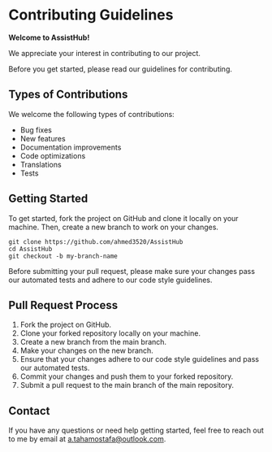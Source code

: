 # Contributing Guidelines
**Welcome to AssistHub!**

We appreciate your interest in contributing to our project.

Before you get started, please read our guidelines for contributing.

## Types of Contributions
We welcome the following types of contributions:

- Bug fixes
- New features
- Documentation improvements
- Code optimizations
- Translations
- Tests


## Getting Started
To get started, fork the project on GitHub and clone it locally on your machine. Then, create a new branch to work on your changes.

```
git clone https://github.com/ahmed3520/AssistHub
cd AssistHub
git checkout -b my-branch-name

```

Before submitting your pull request, please make sure your changes pass our automated tests and adhere to our code style guidelines.

## Pull Request Process
1. Fork the project on GitHub.
2. Clone your forked repository locally on your machine.
3. Create a new branch from the main branch.
4. Make your changes on the new branch.
5. Ensure that your changes adhere to our code style guidelines and pass our automated tests.
6. Commit your changes and push them to your forked repository.
7. Submit a pull request to the main branch of the main repository.

## Contact
If you have any questions or need help getting started, feel free to reach out to me by email at [a.tahamostafa@outlook.com](mailto:a.tahamostafa@outlook.com).
